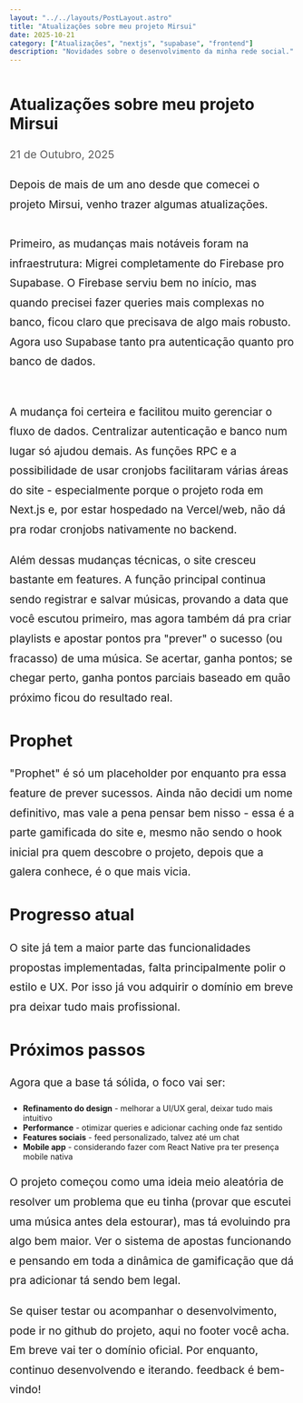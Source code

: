 ```yaml
---
layout: "../../layouts/PostLayout.astro"
title: "Atualizações sobre meu projeto Mirsui"
date: 2025-10-21
category: ["Atualizações", "nextjs", "supabase", "frontend"]
description: "Novidades sobre o desenvolvimento da minha rede social."
---
```


<style>
  main{
    width: 100%;
    height: 100%;
  }

  .markdownContent{
    width: 100%;
    display: flex;
    justify-content: center;
  }
  .markdownContent p{
    margin-top: 1em;
    margin-bottom: 1em;
  }
  .postDate{
    --tw-text-opacity: 1;
    color: rgb(91, 91, 91);
    margin-bottom: 2em;
  }
  .markdownContent p{
    line-height: 1.8em;
    font-size: 1.2rem;
  }

  .markdownContent h2{
    font-size:1.8rem
  }



  .markdownBase img{
    display: block;
    margin-left: auto;
    margin-right: auto;
    max-width: 100%;
  }

  .imgContainer{
    display: flex;
    flex-direction: column;
  }

  .imgContainer a{
    font-size: 1em;
    margin: 0em;
    margin-bottom: 1em;
    text-align: center;
    text-decoration: none;
    color: #415a77;
  }

img:last-child{
  width: 100%;
  height: 100%;
}
</style>

<PostLayout>
<main>
<div class="markdownContent">
<div class="markdownBase">

# Atualizações sobre meu projeto Mirsui

<p class="postDate">21 de Outubro, 2025</p>

Depois de mais de um ano desde que comecei o projeto Mirsui, venho trazer algumas atualizações.<br/><br/>
Primeiro, as mudanças mais notáveis foram na infraestrutura:
Migrei completamente do Firebase pro Supabase. O Firebase serviu bem no início, mas quando precisei fazer queries mais complexas no banco, ficou claro que precisava de algo mais robusto. Agora uso Supabase tanto pra autenticação quanto pro banco de dados.<br/><br/>

A mudança foi certeira e facilitou muito gerenciar o fluxo de dados. Centralizar autenticação e banco num lugar só ajudou demais. As funções RPC e a possibilidade de usar cronjobs facilitaram várias áreas do site - especialmente porque o projeto roda em Next.js e, por estar hospedado na Vercel/web, não dá pra rodar cronjobs nativamente no backend.

Além dessas mudanças técnicas, o site cresceu bastante em features. A função principal continua sendo registrar e salvar músicas, provando a data que você escutou primeiro, mas agora também dá pra criar playlists e apostar pontos pra "prever" o sucesso (ou fracasso) de uma música. Se acertar, ganha pontos; se chegar perto, ganha pontos parciais baseado em quão próximo ficou do resultado real.

## Prophet

"Prophet" é só um placeholder por enquanto pra essa feature de prever sucessos. Ainda não decidi um nome definitivo, mas vale a pena pensar bem nisso - essa é a parte gamificada do site e, mesmo não sendo o hook inicial pra quem descobre o projeto, depois que a galera conhece, é o que mais vicia.

## Progresso atual

O site já tem a maior parte das funcionalidades propostas implementadas, falta principalmente polir o estilo e UX. Por isso já vou adquirir o domínio em breve pra deixar tudo mais profissional.

## Próximos passos

Agora que a base tá sólida, o foco vai ser:
- **Refinamento do design** - melhorar a UI/UX geral, deixar tudo mais intuitivo
- **Performance** - otimizar queries e adicionar caching onde faz sentido
- **Features sociais** -  feed personalizado, talvez até um chat
- **Mobile app** - considerando fazer com React Native pra ter presença mobile nativa

O projeto começou como uma ideia meio aleatória de resolver um problema que eu tinha (provar que escutei uma música antes dela estourar), mas tá evoluindo pra algo bem maior. Ver o sistema de apostas funcionando e pensando em toda a dinâmica de gamificação que dá pra adicionar tá sendo bem legal.

Se quiser testar ou acompanhar o desenvolvimento, pode ir no github do projeto, aqui no footer você acha. Em breve vai ter o domínio oficial. Por enquanto, continuo desenvolvendo e iterando. feedback é bem-vindo!



</div>
</div>
</main>
</PostLayout>
